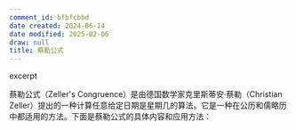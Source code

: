 ```yaml
---
comment_id: bfbfcbbd
date created: 2024-06-14
date modified: 2025-02-06
draw: null
title: 蔡勒公式
---
```

excerpt

<!-- more -->

蔡勒公式（Zeller's Congruence）是由德国数学家克里斯蒂安·蔡勒（Christian Zeller）提出的一种计算任意给定日期是星期几的算法。它是一种在公历和儒略历中都适用的方法。下面是蔡勒公式的具体内容和应用方法：
